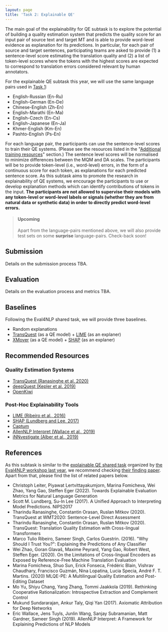 ```yaml
---
layout: page
title: 'Task 2: Explainable QE'
---
```



The main goal of the explainability for QE subtask is to explore the potential of building a quality estimation system that predicts the quality score for an input pair of source text and target MT and is able to provide word-level evidence as explanation for its predictions. In particular, for each pair of source and target sentences, participating teams are asked to provide (1) a sentence-level score estimating the translation quality and (2) a list of token-level scores where the tokens with the highest scores are expected to correspond to translation errors considered relevant by human annotators. 

For the explainable QE subtask this year, we will use the same language pairs used in [Task 1](../subtasks/task1.md):

 - English-Russian (En-Ru)
 - English-German (En-De)
 - Chinese-English (Zh-En)
 - English-Marathi (En-Ma)
 - English-Czech (En-Cs)
 - English-Japanese (En-Ja)
 - Khmer-English (Km-En)
 - Pashto-English (Ps-En)

For each language pair, the participants can use the sentence-level scores to train their QE systems. (Please see the resources listed in the "[Additional training resources](../subtasks/resources.md)" section.) The sentence level scores will be normalised to minimize differences between the MQM and DA scales. The participants will be to provide token-level (i.e., word-level) errors, in the form of a continuous score for each token, as explanations for each predicted sentence score. As this subtask aims to promote the research in explainability of QE systems, we encourage the participants to use or develop explanation methods which can identify contributions of tokens in the input. **The participants are not allowed to supervise their models with any token-level or word-level labels or signals (whether they are from natural data or synthetic data) in order to directly predict word-level errors.** 


> #### **Upcoming**
> Apart from the language-pairs mentioned above, we will also provide test sets on some **surprise** language-pairs.  Check-back soon!

## Submission

Details on the submission process TBA.

## Evaluation

Details on the evaluation process and metrics TBA.

## Baselines

Following the Eval4NLP shared task, we will provide three baselines.
- Random explanations
- [TransQuest](https://aclanthology.org/2020.wmt-1.122.pdf) (as a QE model) + [LIME](https://www.kdd.org/kdd2016/papers/files/rfp0573-ribeiroA.pdf) (as an explaner)
- [XMover](https://aclanthology.org/2020.acl-main.151.pdf) (as a QE model) + [SHAP](https://proceedings.neurips.cc/paper/2017/hash/8a20a8621978632d76c43dfd28b67767-Abstract.html) (as an explaner)

## Recommended Resources

### Quality Estimation Systems
- [TransQuest (Ranasinghe et al. 2020)](https://github.com/TharinduDR/TransQuest)
- [deepQuest (Kepler et al. 2019)](https://github.com/sheffieldnlp/deepQuest)
- [OpenKiwi](https://github.com/Unbabel/OpenKiwi)

### Post-Hoc Explainability Tools
- [LIME (Ribeiro et al., 2016)](https://github.com/marcotcr/lime)
- [SHAP (Lundberg and Lee, 2017)](https://github.com/slundberg/shap)
- [Captum](https://captum.ai/)
- [AllenNLP Interpret (Wallace et al., 2019)](https://allennlp.org/interpret)
- [iNNvestigate (Alber et al., 2019)](https://github.com/albermax/innvestigate)

## References

As this subtask is similar to the [explainable QE shared task](https://eval4nlp.github.io/2021/sharedtask.html) organized by [the Eval4NLP workshop last year](https://eval4nlp.github.io/2021/index.html), we recommend checking [their finding paper](https://aclanthology.org/2021.eval4nlp-1.17/). Apart from that, please find the list of related papers below.

- Christoph Leiter, Piyawat Lertvittayakumjorn, Marina Fomicheva, Wei Zhao, Yang Gao, Steffen Eger (2022). Towards Explainable Evaluation Metrics for Natural Language Generation
- Scott M. Lundberg, Su-In Lee (2017). A Unified Approach to Interpreting Model Predictions. NIPS2017
- Tharindu Ranasinghe, Constantin Orasan, Ruslan Mitkov (2020). TransQuest at WMT2020: Sentence-Level Direct Assessment
- Tharindu Ranasinghe, Constantin Orasan, Ruslan Mitkov (2020). TransQuest: Translation Quality Estimation with Cross-lingual Transformers
- Marco Tulio Ribeiro, Sameer Singh, Carlos Guestrin. (2016). "Why Should I Trust You?": Explaining the Predictions of Any Classifier
- Wei Zhao, Goran Glavaš, Maxime Peyrard, Yang Gao, Robert West, Steffen Eger. (2020). On the Limitations of Cross-lingual Encoders as Exposed by Reference-Free Machine Translation Evaluation
- Marina Fomicheva, Shuo Sun, Erick Fonseca, Frédéric Blain, Vishrav Chaudhary, Francisco Guzmán, Nina Lopatina, Lucia Specia, André F. T. Martins. (2020) MLQE-PE: A Multilingual Quality Estimation and Post-Editing Dataset
- Mo Yu, Shiyu Chang, Yang Zhang, Tommi Jaakkola (2019). Rethinking Cooperative Rationalization: Introspective Extraction and Complement Control
- Mukund Sundararajan, Ankur Taly, Qiqi Yan (2017). Axiomatic Attribution for Deep Networks
- Eric Wallace, Jens Tuyls, Junlin Wang, Sanjay Subramanian, Matt Gardner, Sameer Singh (2019). AllenNLP Interpret: A Framework for Explaining Predictions of NLP Models